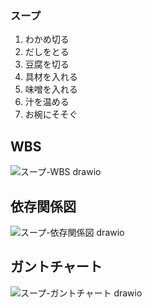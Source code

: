 ### スープ
1. わかめ切る
2. だしをとる
3. 豆腐を切る
4. 具材を入れる
5. 味噌を入れる
6. 汁を温める
7. お椀にそそぐ

## WBS
![スープ-WBS drawio](https://github.com/Minemizu/diiner_project/assets/146405081/bf2af8bb-5e8a-40d5-892e-3f62227f779d)
## 依存関係図
![スープ-依存関係図 drawio](https://github.com/Minemizu/diiner_project/assets/146405081/6ffc2fec-9be6-4784-b3e6-8ca28351f2f3)
## ガントチャート
![スープ-ガントチャート drawio](https://github.com/Minemizu/diiner_project/assets/146405081/a481ee61-4249-4a84-ad2e-e7b708e8aa8f)
